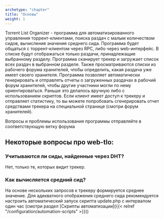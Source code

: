 ```yaml
---
archetype: "chapter"
title: "Основы"
weight: 1
---
```


Torrent List Organizer - программа для автоматизированного управления торрент-клиентами, поиска раздач с малым
количеством сидов, вычисления значения среднего сида. Программа будет общаться с торрент-клиентом через RPC, либо через
web-интерфейс. В списке будут отображаться только раздачи, принадлежащие выбранному разделу. Программа сканирует трекер
и загружает список всех раздач в выбранном разделе. Также просматриваются списки из рабочего форума хранителей, чтобы
определить, какая раздача уже имеет своего хранителя.
Программа позволяет автоматически генерировать и отправлять отчеты о загруженных раздачах в рабочий форум хранителей,
чтобы другие участники могли по нему ориентироваться. Раньше это делалось вручную либо с использованием скриптов. Если
клиент имеет доступ к трекеру и отправляет статистику, то вы можете попробовать сгенерировать отчет средствами трекера
на специальной странице (смотри форум хранителей).

Вопросы и проблемы использования программы отправляйте в соответствующую ветку форума

## Некоторые вопросы про web-tlo:

### Учитываются ли сиды, найденные через DHT?

Нет, только те, которых видит трекер.

### Как вычисляется средний сид?

На основе нескольких запросов к трекеру формируется среднее значение. Для адекватного отображения среднего сида
рекомендуется настроить автоматический запуск скрипта update.php с интервалом один час (смотри
раздел [Скрипты автоматизации]({{< relref "/configuration/automation-scripts" >}}))
